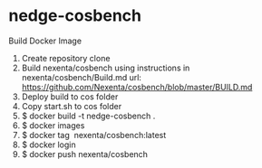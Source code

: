 # nedge-cosbench



Build Docker Image
1. Create repository clone
2. Build nexenta/cosbench using instructions in nexenta/cosbench/Build.md
 url: https://github.com/Nexenta/cosbench/blob/master/BUILD.md
3. Deploy build to cos folder 
4. Copy start.sh to cos folder
5. $ docker build -t nedge-cosbench .
6. $ docker images
7. $ docker tag <Image ID> nexenta/cosbench:latest
8. $ docker login
9. $ docker push nexenta/cosbench
